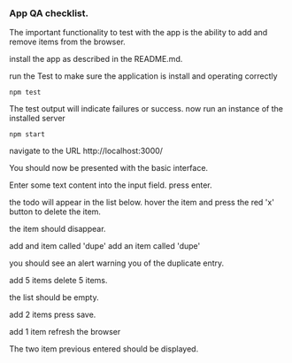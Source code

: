 ### App QA checklist.

The important functionality to test with the app is the ability to add and remove items from the browser.

install the app as described in the README.md.

run the Test to make sure the application is install and operating correctly
```
npm test
```

The test output will indicate failures or success.
now run an instance of the installed server
```
npm start
```

navigate to the URL http://localhost:3000/

You should now be presented with the basic interface.

Enter some text content into the input field.
press enter.

the todo will appear in the list below.
hover the item and press the red 'x' button to delete the item.

the item should disappear.

add and item called 'dupe'
add an item called 'dupe'

you should see an alert warning you of the duplicate entry.

add 5 items
delete 5 items.

the list should be empty.

add 2 items
press save.

add 1 item
refresh the browser

The two item previous entered should be displayed.
